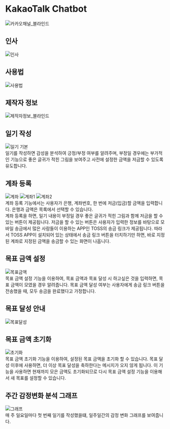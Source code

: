 # KakaoTalk Chatbot
![카카오채널_블라인드](https://user-images.githubusercontent.com/32294568/93167641-03bd2200-f75c-11ea-85c8-e1a99223a1d4.PNG)   
## 인사   
![인사](https://user-images.githubusercontent.com/32294568/92992599-1ac6fe80-f527-11ea-8730-b593613fdb6b.PNG)   
## 사용법   
![사용법](https://user-images.githubusercontent.com/32294568/92992611-287c8400-f527-11ea-96b3-3a51789e0f14.PNG)   
## 제작자 정보   
![제작자정보_블라인드](https://user-images.githubusercontent.com/32294568/93167643-04ee4f00-f75c-11ea-873b-ba844f540e30.PNG)   
## 일기 작성   
![일기 기본](https://user-images.githubusercontent.com/32294568/92992638-51047e00-f527-11ea-8c12-d87a48546982.PNG)   
일기를 작성하면 감성을 분석하여 긍정/부정 여부를 알려주며, 부정일 경우에는 부가적인 기능으로 좋은 글귀가 적힌 그림을 보여주고 사전에 설정한 금액을 저금할 수 있도록 유도합니다.   
## 계좌 등록   
![계좌](https://user-images.githubusercontent.com/32294568/92992700-c7a17b80-f527-11ea-92a9-f8b27d9a4521.PNG)
![계좌1](https://user-images.githubusercontent.com/32294568/92992702-c96b3f00-f527-11ea-8602-d66d712c0a03.PNG)
![계좌2](https://user-images.githubusercontent.com/32294568/92992719-e4d64a00-f527-11ea-9d03-e86b05349897.PNG)   
계좌 등록 기능에서는 사용자가 은행, 계좌번호, 한 번에 저금(입금)할 금액을 입력합니다.
은행과 금액은 목록에서 선택할 수 있습니다.   
계좌 등록을 하면, 일기 내용이 부정일 경우 좋은 글귀가 적힌 그림과 함께 저금을 할 수 있는 버튼이 제공됩니다. 저금을 할 수 있는 버튼은 사용자가 입력한 정보를 바탕으로 모바일 송금에서 많은 사람들이 이용하는 APP인 TOSS의 송금 링크가 제공됩니다. 따라서 TOSS APP이 설치되어 있는 상태에서 송금 링크 버튼을 터치하기만 하면, 바로 지정된 계좌로 지정된 금액을 송금할 수 있는 화면이 나옵니다.   
## 목표 금액 설정   
![목표금액](https://user-images.githubusercontent.com/32294568/92992732-020b1880-f528-11ea-9879-7b30a001199e.PNG)   
목표 금액 설정 기능을 이용하여, 목표 금액과 목표 달성 시 하고싶은 것을 입력하면, 목표 금액이 모였을 경우 알려줍니다. 목표 금액 달성 여부는 사용자에게 송금 링크 버튼을 전송했을 때, 모두 송금을 완료했다고 가정합니다.   
## 목표 달성 안내   
![목표달성](https://user-images.githubusercontent.com/32294568/92992742-2109aa80-f528-11ea-8035-6a7b70f6a9ef.PNG)   
## 목표 금액 초기화   
![초기화](https://user-images.githubusercontent.com/32294568/92992755-3aaaf200-f528-11ea-869d-1a366453222a.PNG)   
목표 금액 초기화 기능을 이용하여, 설정된 목표 금액을 초기화 할 수 있습니다. 목표 달성 이후에 사용하면, 더 이상 목표 달성을 축하한다는 메시지가 오지 않게 됩니다. 이 기능을 사용하면 현재까지 모은 금액도 초기화되므로 다시 목표 금액 설정 기능을 이용해서 새 목표를 설정할 수 있습니다.   
## 주간 감정변화 분석 그래프   
![그래프](https://user-images.githubusercontent.com/32294568/92992787-7e9df700-f528-11ea-9ffb-7b18757f6bfa.PNG)   
매 주 일요일마다 첫 번째 일기를 작성했을떄, 일주일간의 감정 변화 그래프를 보여줍니다.   
